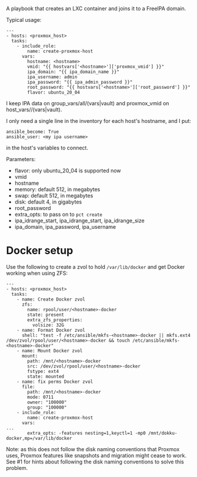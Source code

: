 A playbook that creates an LXC container and joins it to a FreeIPA domain.

Typical usage:

```
---
- hosts: <proxmox_host>
  tasks:
    - include_role:
        name: create-proxmox-host
      vars:
        hostname: <hostname>
        vmid: "{{ hostvars['<hostname>']['proxmox_vmid'] }}"
        ipa_domain: "{{ ipa_domain_name }}"
        ipa_username: admin
        ipa_password: "{{ ipa_admin_password }}"
        root_password: "{{ hostvars['<hostname>']['root_password'] }}"
        flavor: ubuntu_20_04
```

I keep IPA data on group_vars/all/(vars|vault) and proxmox_vmid on host_vars/<hostname>/(vars|vault).

I only need a single line in the inventory for each host's hostname, and I put:

```
ansible_become: True
ansible_user: <my ipa username>
```

in the host's variables to connect.

Parameters:

* flavor: only ubuntu_20_04 is supported now
* vmid
* hostname
* memory: default 512, in megabytes
* swap: default 512, in megabytes
* disk: default 4, in gigabytes
* root_password
* extra_opts: to pass on to `pct create`
* ipa_idrange_start, ipa_idrange_start, ipa_idrange_size
* ipa_domain, ipa_password, ipa_username

# Docker setup

Use the following to create a zvol to hold `/var/lib/docker` and get Docker working when using ZFS:

```
---
- hosts: <proxmox_host>
  tasks:
    - name: Create Docker zvol
      zfs:
        name: rpool/user/<hostname>-docker
        state: present
        extra_zfs_properties:
          volsize: 32G
    - name: Format Docker zvol
      shell: "test -f /etc/ansible/mkfs-<hostname>-docker || mkfs.ext4 /dev/zvol/rpool/user/<hostname>-docker && touch /etc/ansible/mkfs-<hostname>-docker"
    - name: Mount Docker zvol
      mount:
        path: /mnt/<hostname>-docker
        src: /dev/zvol/rpool/user/<hostname>-docker
        fstype: ext4
        state: mounted
    - name: fix perms Docker zvol
      file:
        path: /mnt/<hostname>-docker
        mode: 0711
        owner: "100000"
        group: "100000"
    - include_role:
        name: create-proxmox-host
      vars:
...
        extra_opts: -features nesting=1,keyctl=1 -mp0 /mnt/dokku-docker,mp=/var/lib/docker
```

Note: as this does not follow the disk naming conventions that Proxmox uses, Proxmox features like snapshots and migration might cease to work.
See #1 for hints about following the disk naming conventions to solve this problem.
